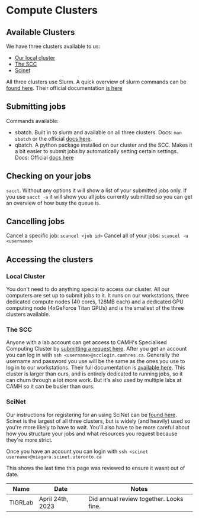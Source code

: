 # Compute Clusters

## Available Clusters

We have three clusters available to us:

- [Our local cluster](#local-cluster)
- [The SCC](#the-scc)
- [Scinet](#scinet)

All three clusters use Slurm. A quick overview of slurm commands can be [found here](https://www.rc.fas.harvard.edu/resources/documentation/convenient-slurm-commands/). Their official documentation [is here](https://slurm.schedmd.com/)

## Submitting jobs

Commands available:

- sbatch. Built in to slurm and available on all three clusters. Docs: `man sbatch` or the official [docs here](https://slurm.schedmd.com/sbatch.html).
- qbatch. A python package installed on our cluster and the SCC. Makes it a bit easier to submit jobs by automatically setting certain settings. Docs: Official [docs here](https://github.com/pipitone/qbatch)

## Checking on your jobs

`sacct`. Without any options it will show a list of your submitted jobs only. If you use `sacct -a` it will show you all jobs currently submitted so you can get an overview of how busy the queue is.

## Cancelling jobs

Cancel a specific job:
`scancel <job id>`
Cancel all of your jobs:
`scancel -u <username>`

## Accessing the clusters

### Local Cluster

You don't need to do anything special to access our cluster. All our computers are set up to submit jobs to it. It runs on our workstations, three dedicated compute nodes (40 cores, 128MB each) and a dedicated GPU computing node (4xGeForce Titan GPUs) and is the smallest of the three clusters available.

### The SCC

Anyone with a lab account can get access to CAMH's Specialised Computing Cluster by [submitting a request here](https://edc.camhx.ca/redcap/surveys/?s=XMNAYAWLW9). After you get an account you can log in with `ssh <username>@scclogin.camhres.ca`. Generally the username and password you use will be the same as the ones you use to log in to our workstations. Their full documentation is [available here](http://info2.camh.net/scc/index.php/Main_Page). This cluster is larger than ours, and is entirely dedicated to running jobs, so it can churn through a lot more work. But it's also used by multiple labs at CAMH so it can be busier than ours.

### SciNet

Our instructions for registering for an using SciNet can be [found here](https://github.com/TIGRLab/admin/wiki/SciNet). Scinet is the largest of all three clusters, but is widely (and heavily) used so you're more likely to have to wait. You'll also have to be more careful about how you structure your jobs and what resources you request because they're more strict.

Once you have an account you can login with `ssh <scinet username>@niagara.scinet.utoronto.ca`

<!-- sign-off-sheet:start -->
<!-- sign-off-cadence:1 year -->
This shows the last time this page was reviewed to ensure it wasnt out of date.

| Name | Date | Notes |
|------|------|-------|
| TIGRLab | April 24th, 2023 | Did annual review together. Looks fine. |
<!-- sign-off-sheet:end -->

